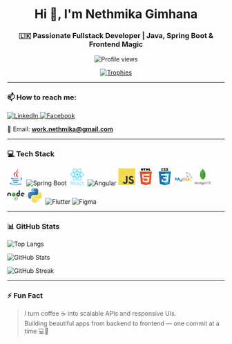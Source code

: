 <h1 align="center">Hi 👋, I'm Nethmika Gimhana</h1>
<h3 align="center">🇱🇰 Passionate Fullstack Developer | Java, Spring Boot & Frontend Magic</h3>

<p align="center">
  <img src="https://komarev.com/ghpvc/?username=nethmikajayasooriya&label=Profile%20views&color=0e75b6&style=flat" alt="Profile views" />
</p>

<p align="center">
  <a href="https://github.com/ryo-ma/github-profile-trophy">
    <img src="https://github-profile-trophy.vercel.app/?username=nethmikajayasooriya&theme=onedark" alt="Trophies" />
  </a>
</p>

---

### 📫 How to reach me:

<p align="left">
  <a href="https://www.linkedin.com/in/nethmika-jayasooriya/" target="_blank">
    <img align="center" src="https://raw.githubusercontent.com/rahuldkjain/github-profile-readme-generator/master/src/images/icons/Social/linked-in-alt.svg" alt="LinkedIn" height="30" width="40" />
  </a>
  <a href="https://facebook.com/nethmika.gimhana/" target="_blank">
    <img align="center" src="https://raw.githubusercontent.com/rahuldkjain/github-profile-readme-generator/master/src/images/icons/Social/facebook.svg" alt="Facebook" height="30" width="40" />
  </a>
</p>

📧 Email: **work.nethmika@gmail.com**

---

### 💻 Tech Stack

<p align="left">
  <img src="https://raw.githubusercontent.com/devicons/devicon/master/icons/java/java-original.svg" alt="Java" width="40" height="40"/>
  <img src="https://www.vectorlogo.zone/logos/springio/springio-icon.svg" alt="Spring Boot" width="40" height="40"/>
  <img src="https://raw.githubusercontent.com/devicons/devicon/master/icons/react/react-original-wordmark.svg" alt="React" width="40" height="40"/>
  <img src="https://angular.io/assets/images/logos/angular/angular.svg" alt="Angular" width="40" height="40"/>
  <img src="https://raw.githubusercontent.com/devicons/devicon/master/icons/javascript/javascript-original.svg" alt="JavaScript" width="40" height="40"/>
  <img src="https://raw.githubusercontent.com/devicons/devicon/master/icons/html5/html5-original-wordmark.svg" alt="HTML5" width="40" height="40"/>
  <img src="https://raw.githubusercontent.com/devicons/devicon/master/icons/css3/css3-original-wordmark.svg" alt="CSS3" width="40" height="40"/>
  <img src="https://raw.githubusercontent.com/devicons/devicon/master/icons/mysql/mysql-original-wordmark.svg" alt="MySQL" width="40" height="40"/>
  <img src="https://raw.githubusercontent.com/devicons/devicon/master/icons/mongodb/mongodb-original-wordmark.svg" alt="MongoDB" width="40" height="40"/>
  <img src="https://raw.githubusercontent.com/devicons/devicon/master/icons/nodejs/nodejs-original-wordmark.svg" alt="Node.js" width="40" height="40"/>
  <img src="https://raw.githubusercontent.com/devicons/devicon/master/icons/python/python-original.svg" alt="Python" width="40" height="40"/>
  <img src="https://www.vectorlogo.zone/logos/flutterio/flutterio-icon.svg" alt="Flutter" width="40" height="40"/>
  <img src="https://www.vectorlogo.zone/logos/figma/figma-icon.svg" alt="Figma" width="40" height="40"/>
</p>

---

### 📊 GitHub Stats

<p align="left">
  <img src="https://github-readme-stats.vercel.app/api/top-langs/?username=nethmikajayasooriya&layout=compact&theme=tokyonight" alt="Top Langs"/>
</p>

<p align="left">
  <img src="https://github-readme-stats.vercel.app/api?username=nethmikajayasooriya&show_icons=true&theme=tokyonight" alt="GitHub Stats"/>
</p>

<p align="left">
  <img src="https://github-readme-streak-stats.herokuapp.com/?user=nethmikajayasooriya&theme=tokyonight" alt="GitHub Streak"/>
</p>

---

### ⚡ Fun Fact

> I turn coffee ☕ into scalable APIs and responsive UIs.  
> Building beautiful apps from backend to frontend — one commit at a time 💻🚀

